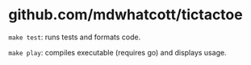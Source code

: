 # github.com/mdwhatcott/tictactoe

`make test`: runs tests and formats code.

`make play`: compiles executable (requires go) and displays usage.
